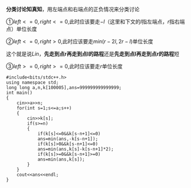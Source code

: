 **分类讨论知真知**，用左端点和右端点的正负情况来分类讨论

①$left<=0,right<=0,$此时应该要走$-l$（这里和下文的$l$指左端点，$r$指右端点）单位长度

②$left<=0,right>0,$此时应该要走$min(r-2l,2r-l)$单位长度

这个就是说$Lin$，**先走到点r再走到点l的路程**还是**先走到点l再走到点r的路程**短

③$left>=0,right>=0,$此时应该要走$r$单位长度
```
#include<bits/stdc++.h>
using namespace std;
long long a,n,k[100005],ans=999999999999999;
int main()
{
	cin>>a>>n;
	for(int s=1;s<=a;s++)
	{
		cin>>k[s];
		if(s>=n)
		{
			if(k[s]<=0&&k[s-n+1]<=0)
			ans=min(ans,-k[s-n+1]);
			if(k[s]>0&&k[s-n+1]<=0)
			ans=min(ans,k[s]-k[s-n+1]*2);
			if(k[s]>=0&&k[s-n+1]>=0)
			ans=min(ans,k[s]);
		}
	}
	cout<<ans<<endl;
}
```